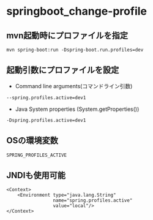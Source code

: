 # springboot_change-profile

## mvn起動時にプロファイルを指定

```
mvn spring-boot:run -Dspring-boot.run.profiles=dev
```

## 起動引数にプロファイルを設定

- Command line arguments(コマンドライン引数)

```
--spring.profiles.active=dev1
```

- Java System properties (System.getProperties())

```
-Dspring.profiles.active=dev1
```

## OSの環境変数

```
SPRING_PROFILES_ACTIVE
```

## JNDIも使用可能

```
<Context>
    <Environment type="java.lang.String"
                 name="spring.profiles.active"
                 value="local"/>
</Context>
```
